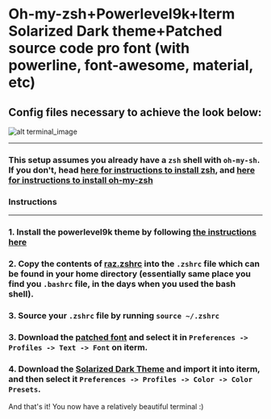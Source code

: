 # Oh-my-zsh+Powerlevel9k+Iterm Solarized Dark theme+Patched source code pro font (with powerline, font-awesome, material, etc)
## Config files necessary to achieve the look below:
![alt terminal_image](https://i.postimg.cc/PxyCDfRd/ohmyzshconfigshot.png)

-----
### This setup assumes you already have a `zsh` shell with `oh-my-sh`. If you don't, head [here for instructions to install zsh](https://github.com/robbyrussell/oh-my-zsh/wiki/Installing-ZSH), and [here for instructions to install oh-my-zsh](https://github.com/robbyrussell/oh-my-zsh#basic-installation)

### **Instructions**
------

### 1. Install the powerlevel9k theme by following [the instructions here](https://github.com/bhilburn/powerlevel9k/wiki/Install-Instructions#step-1-install-powerlevel9k)

### 2. Copy the contents of [raz.zshrc](raz.zshrc) into the `.zshrc` file which can be found in your home directory (essentially same place you find you `.bashrc` file, in the days when you used the bash shell).

### 3. Source your `.zshrc` file by running `source ~/.zshrc`

### 3. Download the [patched font](Sauce-Code-Pro-Medium-Nerd-Font-Complete.ttf) and select it in `Preferences -> Profiles -> Text -> Font` on iterm.

### 4. Download the [Solarized Dark Theme](Solarized-Dark-Mod.itermcolors) and import it into iterm, and then select it `Preferences -> Profiles -> Color -> Color Presets`.

And that's it! You now have a relatively beautiful terminal :)